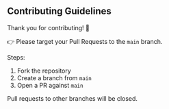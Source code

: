 ## Contributing Guidelines

Thank you for contributing! 🚀

👉 Please target your Pull Requests to the `main` branch.  

Steps:
1. Fork the repository
2. Create a branch from `main`
3. Open a PR against `main`

Pull requests to other branches will be closed.